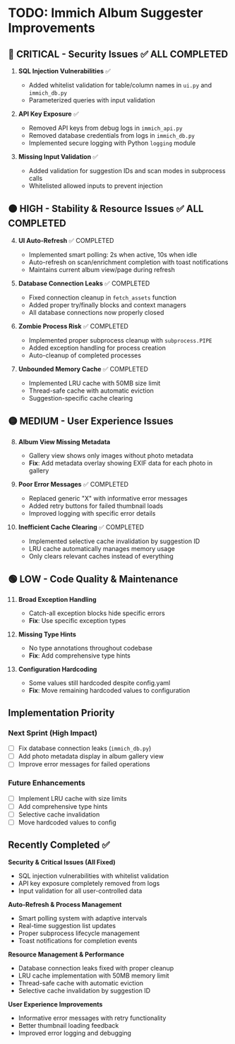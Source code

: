 # TODO: Immich Album Suggester Improvements

## 🔴 CRITICAL - Security Issues ✅ ALL COMPLETED

1. **SQL Injection Vulnerabilities** ✅
   - Added whitelist validation for table/column names in `ui.py` and `immich_db.py`
   - Parameterized queries with input validation

2. **API Key Exposure** ✅
   - Removed API keys from debug logs in `immich_api.py`
   - Removed database credentials from logs in `immich_db.py`
   - Implemented secure logging with Python `logging` module

3. **Missing Input Validation** ✅
   - Added validation for suggestion IDs and scan modes in subprocess calls
   - Whitelisted allowed inputs to prevent injection

## 🟠 HIGH - Stability & Resource Issues ✅ ALL COMPLETED

4. **UI Auto-Refresh** ✅ COMPLETED
   - Implemented smart polling: 2s when active, 10s when idle
   - Auto-refresh on scan/enrichment completion with toast notifications
   - Maintains current album view/page during refresh

5. **Database Connection Leaks** ✅ COMPLETED
   - Fixed connection cleanup in `fetch_assets` function
   - Added proper try/finally blocks and context managers
   - All database connections now properly closed

6. **Zombie Process Risk** ✅ COMPLETED
   - Implemented proper subprocess cleanup with `subprocess.PIPE`
   - Added exception handling for process creation
   - Auto-cleanup of completed processes

7. **Unbounded Memory Cache** ✅ COMPLETED
   - Implemented LRU cache with 50MB size limit
   - Thread-safe cache with automatic eviction
   - Suggestion-specific cache clearing

## 🟡 MEDIUM - User Experience Issues

8. **Album View Missing Metadata**
   - Gallery view shows only images without photo metadata
   - **Fix**: Add metadata overlay showing EXIF data for each photo in gallery

9. **Poor Error Messages** ✅ COMPLETED
   - Replaced generic "X" with informative error messages
   - Added retry buttons for failed thumbnail loads
   - Improved logging with specific error details

10. **Inefficient Cache Clearing** ✅ COMPLETED
    - Implemented selective cache invalidation by suggestion ID
    - LRU cache automatically manages memory usage
    - Only clears relevant caches instead of everything

## 🟢 LOW - Code Quality & Maintenance

11. **Broad Exception Handling**
    - Catch-all exception blocks hide specific errors
    - **Fix**: Use specific exception types

12. **Missing Type Hints**
    - No type annotations throughout codebase
    - **Fix**: Add comprehensive type hints

13. **Configuration Hardcoding**
    - Some values still hardcoded despite config.yaml
    - **Fix**: Move remaining hardcoded values to configuration

## Implementation Priority

### Next Sprint (High Impact)
- [ ] Fix database connection leaks (`immich_db.py`)
- [ ] Add photo metadata display in album gallery view
- [ ] Improve error messages for failed operations

### Future Enhancements
- [ ] Implement LRU cache with size limits
- [ ] Add comprehensive type hints
- [ ] Selective cache invalidation
- [ ] Move hardcoded values to config

## Recently Completed ✅

**Security & Critical Issues (All Fixed)**
- SQL injection vulnerabilities with whitelist validation
- API key exposure completely removed from logs
- Input validation for all user-controlled data

**Auto-Refresh & Process Management**
- Smart polling system with adaptive intervals
- Real-time suggestion list updates
- Proper subprocess lifecycle management
- Toast notifications for completion events

**Resource Management & Performance**
- Database connection leaks fixed with proper cleanup
- LRU cache implementation with 50MB memory limit
- Thread-safe cache with automatic eviction
- Selective cache invalidation by suggestion ID

**User Experience Improvements**
- Informative error messages with retry functionality
- Better thumbnail loading feedback
- Improved error logging and debugging
